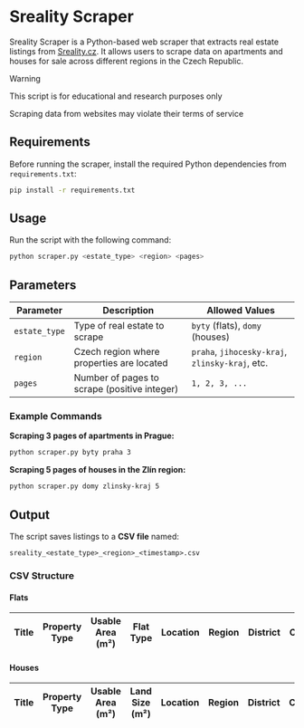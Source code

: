 # Sreality Scraper

Sreality Scraper is a Python-based web scraper that extracts real estate listings from [Sreality.cz](https://www.sreality.cz/). It allows users to scrape data on apartments and houses for sale across different regions in the Czech Republic.

> [!WARNING]
> This script is for educational and research purposes only
>
> Scraping data from websites may violate their terms of service

## Requirements

Before running the scraper, install the required Python dependencies from `requirements.txt`:

```sh
pip install -r requirements.txt
```

## Usage

Run the script with the following command:

```sh
python scraper.py <estate_type> <region> <pages>
```

## Parameters

| Parameter     | Description                                  | Allowed Values                                  |
| ------------- | -------------------------------------------- | ----------------------------------------------- |
| `estate_type` | Type of real estate to scrape                | `byty` (flats), `domy` (houses)                 |
| `region`      | Czech region where properties are located    | `praha`, `jihocesky-kraj`, `zlinsky-kraj`, etc. |
| `pages`       | Number of pages to scrape (positive integer) | `1, 2, 3, ...`                                  |

### Example Commands

**Scraping 3 pages of apartments in Prague:**

```sh
python scraper.py byty praha 3
```

**Scraping 5 pages of houses in the Zlín region:**

```sh
python scraper.py domy zlinsky-kraj 5
```

## Output

The script saves listings to a **CSV file** named:

```
sreality_<estate_type>_<region>_<timestamp>.csv
```

### CSV Structure

#### Flats

| Title | Property Type | Usable Area (m²) | Flat Type | Location | Region | District | City | Energy Rank | Price (CZK) | URL | Image |
| ----- | ------------- | ---------------- | --------- | -------- | ------ | -------- | ---- | ----------- | ----------- | --- | ----- |

#### Houses

| Title | Property Type | Usable Area (m²) | Land Size (m²) | Location | Region | District | City | Energy Rank | Price (CZK) | URL | Image |
| ----- | ------------- | ---------------- | -------------- | -------- | ------ | -------- | ---- | ----------- | ----------- | --- | ----- |
